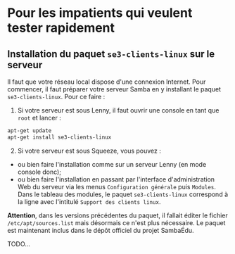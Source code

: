 # Pour les impatients qui veulent tester rapidement

## Installation du paquet `se3-clients-linux` sur le serveur

Il faut que votre réseau local dispose d'une connexion
Internet. Pour commencer, il faut préparer votre serveur
Samba en y installant le paquet `se3-clients-linux`. Pour ce
faire :

1. Si votre serveur est sous Lenny, il faut ouvrir une
console en tant que `root` et lancer :
```sh
apt-get update
apt-get install se3-clients-linux
```
2. Si votre serveur est sous Squeeze, vous pouvez :
* ou bien faire l'installation comme sur un serveur Lenny
(en mode console donc);
* ou bien faire l'installation en passant par l'interface
d'administration Web du serveur via les menus
`Configuration générale` puis `Modules`. Dans le tableau des
modules, le paquet `se3-clients-linux` correspond à la ligne
avec l'intitulé `Support des clients linux`.

**Attention**, dans les versions précédentes du paquet, il fallait
éditer le fichier `/etc/apt/sources.list` mais désormais ce n'est
plus nécessaire. Le paquet est maintenant inclus dans le dépôt
officiel du projet SambaÉdu.


TODO...


